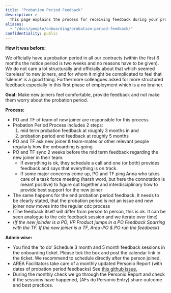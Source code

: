 ```yaml
---
title: "Probation Period Feedback"
description: >
  This page explains the process for receiving feedback during your probation period.
aliases:
  - "/docs/people/onboarding/probation-period-feedback/"
confidentiality: public
---
```


**How it was before:**

We officially have a probation period in all our contracts (within the first 6 months the notice period is two weeks and no reasons have to be given).  We do not care a lot structurally and officially about that which seemed ‘careless’ to new joiners,  and for whom it might be complicated to feel that ‘silence’ is a good thing. Furthermore colleagues asked for more structured feedback especially in this first phase of employment which is a no brainer.

**Goal:** Make new joiners feel comfortable, provide feedback and not make them worry about the probation period.

**Process:**
- PO and TF of team of new joiner are responsible for this process
- Probation Period Process includes 2 steps:
  1. mid term probation feedback at roughly 3 months in and
  2. probation period end feedback at roughly 5 months
- PO and TF ask new joiner & team-mates or other relevant people regularly how the onboarding is going
- PO and TF sync 2 weeks before the mid term feedback regarding the new joiner in their team.
  - If everything is ok, they schedule a call and one (or both) provides feedback and says that everything is on track.
  - If some major concerns come up, PO and TF ping Anna who takes care of a task force meeting (harsh word, but here the connotation is meant positive) to figure out together and interdisciplinary how to provide best support for the new joiner
- The same happens for the end probation period feedback. It needs to be clearly stated, that the probation period is not an issue and new joiner now moves  into the regular cdc process
- (The feedback itself will differ from person to person, this is ok. It can be seen analogue to the cdc feedback session and we iterate over time)
- (_If the new joinder is a PO, VP Product jumps in a PO Feedback Sparring with the TF. If the new joiner is a TF, Area-PO & PO run the feedback_)

**Admin wise:**
- You find the ‘to do’ Schedule 3 month and 5 month feedback sessions in the onboarding ticket. Please tick the box and post the calendar link in the ticket. We recommend to schedule directly after the person joined.
- AREA Facilitators take care of a monthly updated Personio Report (with dates of probation period feedbacks) See [this github issue.](https://github.com/giantswarm/giantswarm/issues/22893)
- During the monthly check we go through the Personio Report and check if the sessions have happened, (AFs do Personio Entry) share outcome and best practices.
